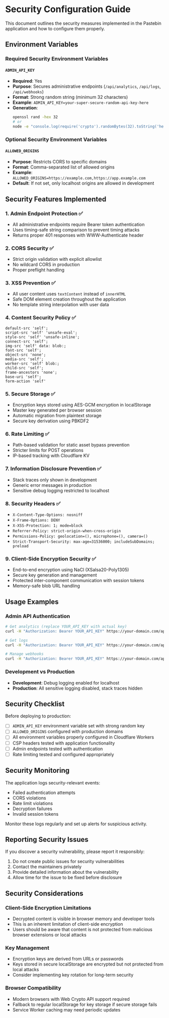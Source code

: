# Security Configuration Guide

This document outlines the security measures implemented in the Pastebin application and how to configure them properly.

## Environment Variables

### Required Security Environment Variables

#### `ADMIN_API_KEY`
- **Required**: Yes
- **Purpose**: Secures administrative endpoints (`/api/analytics`, `/api/logs`, `/api/webhooks`)
- **Format**: Strong random string (minimum 32 characters)
- **Example**: `ADMIN_API_KEY=your-super-secure-random-api-key-here`
- **Generation**: 
  ```bash
  openssl rand -hex 32
  # or
  node -e "console.log(require('crypto').randomBytes(32).toString('hex'))"
  ```

### Optional Security Environment Variables

#### `ALLOWED_ORIGINS`
- **Purpose**: Restricts CORS to specific domains
- **Format**: Comma-separated list of allowed origins
- **Example**: `ALLOWED_ORIGINS=https://example.com,https://app.example.com`
- **Default**: If not set, only localhost origins are allowed in development

## Security Features Implemented

### 1. **Admin Endpoint Protection** ✅
- All administrative endpoints require Bearer token authentication
- Uses timing-safe string comparison to prevent timing attacks
- Returns proper 401 responses with WWW-Authenticate header

### 2. **CORS Security** ✅ 
- Strict origin validation with explicit allowlist
- No wildcard CORS in production
- Proper preflight handling

### 3. **XSS Prevention** ✅
- All user content uses `textContent` instead of `innerHTML`
- Safe DOM element creation throughout the application
- No template string interpolation with user data

### 4. **Content Security Policy** ✅
```
default-src 'self';
script-src 'self' 'unsafe-eval';
style-src 'self' 'unsafe-inline';
connect-src 'self';
img-src 'self' data: blob:;
font-src 'self';
object-src 'none';
media-src 'self';
worker-src 'self' blob:;
child-src 'self';
frame-ancestors 'none';
base-uri 'self';
form-action 'self'
```

### 5. **Secure Storage** ✅
- Encryption keys stored using AES-GCM encryption in localStorage
- Master key generated per browser session
- Automatic migration from plaintext storage
- Secure key derivation using PBKDF2

### 6. **Rate Limiting** ✅
- Path-based validation for static asset bypass prevention
- Stricter limits for POST operations
- IP-based tracking with Cloudflare KV

### 7. **Information Disclosure Prevention** ✅
- Stack traces only shown in development
- Generic error messages in production
- Sensitive debug logging restricted to localhost

### 8. **Security Headers** ✅
- `X-Content-Type-Options: nosniff`
- `X-Frame-Options: DENY` 
- `X-XSS-Protection: 1; mode=block`
- `Referrer-Policy: strict-origin-when-cross-origin`
- `Permissions-Policy: geolocation=(), microphone=(), camera=()`
- `Strict-Transport-Security: max-age=31536000; includeSubDomains; preload`

### 9. **Client-Side Encryption Security** ✅
- End-to-end encryption using NaCl (XSalsa20-Poly1305)
- Secure key generation and management
- Protected inter-component communication with session tokens
- Memory-safe blob URL handling

## Usage Examples

### Admin API Authentication
```bash
# Get analytics (replace YOUR_API_KEY with actual key)
curl -H "Authorization: Bearer YOUR_API_KEY" https://your-domain.com/api/analytics

# Get logs
curl -H "Authorization: Bearer YOUR_API_KEY" https://your-domain.com/api/logs

# Manage webhooks
curl -H "Authorization: Bearer YOUR_API_KEY" https://your-domain.com/api/webhooks
```

### Development vs Production
- **Development**: Debug logging enabled for localhost
- **Production**: All sensitive logging disabled, stack traces hidden

## Security Checklist

Before deploying to production:

- [ ] `ADMIN_API_KEY` environment variable set with strong random key
- [ ] `ALLOWED_ORIGINS` configured with production domains
- [ ] All environment variables properly configured in Cloudflare Workers
- [ ] CSP headers tested with application functionality
- [ ] Admin endpoints tested with authentication
- [ ] Rate limiting tested and configured appropriately

## Security Monitoring

The application logs security-relevant events:
- Failed authentication attempts
- CORS violations
- Rate limit violations  
- Decryption failures
- Invalid session tokens

Monitor these logs regularly and set up alerts for suspicious activity.

## Reporting Security Issues

If you discover a security vulnerability, please report it responsibly:
1. Do not create public issues for security vulnerabilities
2. Contact the maintainers privately
3. Provide detailed information about the vulnerability
4. Allow time for the issue to be fixed before disclosure

## Security Considerations

### Client-Side Encryption Limitations
- Decrypted content is visible in browser memory and developer tools
- This is an inherent limitation of client-side encryption
- Users should be aware that content is not protected from malicious browser extensions or local attacks

### Key Management
- Encryption keys are derived from URLs or passwords
- Keys stored in secure localStorage are encrypted but not protected from local attacks
- Consider implementing key rotation for long-term security

### Browser Compatibility  
- Modern browsers with Web Crypto API support required
- Fallback to regular localStorage for key storage if secure storage fails
- Service Worker caching may need periodic updates
